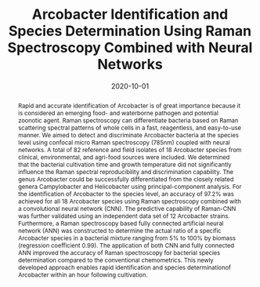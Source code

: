 ---
title: "Arcobacter Identification and Species Determination Using Raman Spectroscopy Combined with Neural Networks"
authors: ['Kaidi Wang', 'Lei Chen', 'Xiangyun Ma', 'Lina Ma', 'Keng C Chou', 'Yankai Cao', 'Izhar UH Khan', 'Greta Gölz', 'Xiaonan Lu']
publication_types: ['article-journal']
publication: "*Applied and Environmental Microbiology 86, e00924-20*"
abstract: "Rapid and accurate identification of Arcobacter is of great importance because it is considered an emerging food- and waterborne pathogen and potential zoonotic agent. Raman spectroscopy can differentiate bacteria based on Raman scattering spectral patterns of whole cells in a fast, reagentless, and easy-to-use manner. We aimed to detect and discriminate Arcobacter bacteria at the species level using confocal micro
Raman spectroscopy (785nm) coupled with neural networks. A total of 82 reference and field isolates of 18 Arcobacter species from clinical, environmental, and agri-food sources were included. We determined that the bacterial cultivation time and growth temperature did not significantly influence the Raman spectral reproducibility and discrimination capability. The genus Arcobacter could be successfully differentiated from the closely related genera Campylobacter and Helicobacter using principal-component analysis. For the identification of Arcobacter to the species level, an accuracy of 97.2% was achieved for all 18 Arcobacter species using Raman spectroscopy combined with a convolutional neural network (CNN). The predictive capability of Raman-CNN was further validated using an independent data set of 12 Arcobacter strains. Furthermore, a Raman spectroscopy based fully connected artificial neural network (ANN) was constructed to determine the actual ratio of a specific Arcobacter species in a bacterial mixture ranging from 5% to 100% by biomass (regression coefficient 0.99). The application of both CNN and fully connected ANN improved the accuracy of Raman spectroscopy for bacterial species determination compared to the conventional chemometrics. This newly developed approach enables rapid identification and species determinationof Arcobacter within an hour following cultivation."
date: "2020-10-01"
publishDate: "2020-10-01"
url_pdf: "https://journals.asm.org/doi/pdf/10.1128/aem.00924-20"
featured: false
projects: []
slides: ""
---
